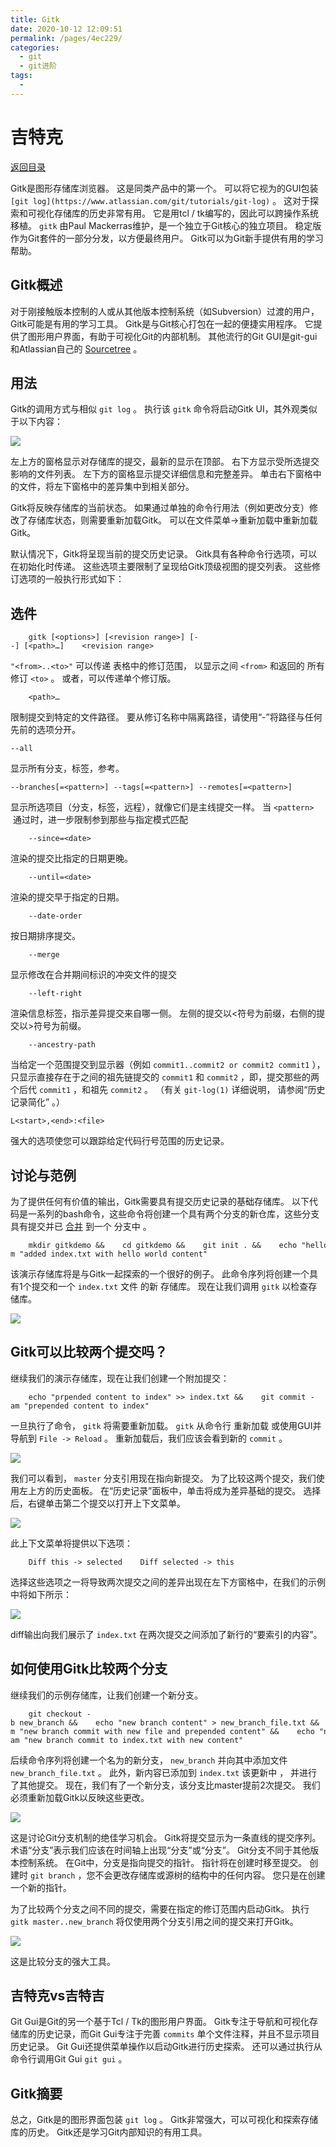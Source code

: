 ```yaml
---
title: Gitk
date: 2020-10-12 12:09:51
permalink: /pages/4ec229/
categories:
  - git
  - git进阶
tags:
  - 
---
```

# 吉特克

[返回目录](https://www.atlassian.com/git/tutorials)

Gitk是图形存储库浏览器。 这是同类产品中的第一个。 可以将它视为的GUI包装 `[git log](https://www.atlassian.com/git/tutorials/git-log)` 。 这对于探索和可视化存储库的历史非常有用。 它是用tcl / tk编写的，因此可以跨操作系统移植。 `gitk` 由Paul Mackerras维护，是一个独立于Git核心的独立项目。 稳定版作为Git套件的一部分分发，以方便最终用户。 Gitk可以为Git新手提供有用的学习帮助。

## Gitk概述

对于刚接触版本控制的人或从其他版本控制系统（如Subversion）过渡的用户，Gitk可能是有用的学习工具。 Gitk是与Git核心打包在一起的便捷实用程序。 它提供了图形用户界面，有助于可视化Git的内部机制。 其他流行的Git GUI是git\-gui和Atlassian自己的 [Sourcetree](http://www.sourcetreeapp.com/) 。

## 用法

Gitk的调用方式与相似 `git log` 。 执行该 `gitk` 命令将启动Gitk UI，其外观类似于以下内容：

![](https://wac-cdn.atlassian.com/dam/jcr:a9bd0f27-7144-4563-85dd-2ac1d56af0b4/initial.png?cdnVersion=1084)

左上方的窗格显示对存储库的提交，最新的显示在顶部。 右下方显示受所选提交影响的文件列表。 左下方的窗格显示提交详细信息和完整差异。 单击右下窗格中的文件，将左下窗格中的差异集中到相关部分。

Gitk将反映存储库的当前状态。 如果通过单独的命令行用法（例如更改分支）修改了存储库状态，则需要重新加载Gitk。 可以在文件菜单\->重新加载中重新加载Gitk。

默认情况下，Gitk将呈现当前的提交历史记录。 Gitk具有各种命令行选项，可以在初始化时传递。 这些选项主要限制了呈现给Gitk顶级视图的提交列表。 这些修订选项的一般执行形式如下：

## 选件

```
    gitk [<options>] [<revision range>] [--] [<path>…]    <revision range>
```

`"<from>..<to>"` 可以传递 表格中的修订范围， 以显示之间 `<from>` 和返回的 所有修订 `<to>` 。 或者，可以传递单个修订版。

```
    <path>…
```

限制提交到特定的文件路径。 要从修订名称中隔离路径，请使用“\-”将路径与任何先前的选项分开。

```
--all
```

显示所有分支，标签，参考。

```
--branches[=<pattern>] --tags[=<pattern>] --remotes[=<pattern>]
```

显示所选项目（分支，标签，远程），就像它们是主线提交一样。 当 `<pattern>`  通过时，进一步限制参到那些与指定模式匹配

```
    --since=<date>
```

渲染的提交比指定的日期更晚。

```
    --until=<date>
```

渲染的提交早于指定的日期。

```
    --date-order
```

按日期排序提交。

```
    --merge
```

显示修改在合并期间标识的冲突文件的提交

```
    --left-right
```

渲染信息标签，指示差异提交来自哪一侧。 左侧的提交以<符号为前缀，右侧的提交以>符号为前缀。

```
    --ancestry-path
```

当给定一个范围提交到显示器（例如 `commit1..commit2 or commit2 commit1` ），只显示直接存在于之间的祖先链提交的 `commit1` 和 `commit2` ，即，提交那些的两个后代 `commit1` ，和祖先 `commit2` 。 （有关 `git-log(1)` 详细说明， 请参阅“历史记录简化” 。）

```
L<start>,<end>:<file>
```

强大的选项使您可以跟踪给定代码行号范围的历史记录。

## 讨论与范例

为了提供任何有价值的输出，Gitk需要具有提交历史记录的基础存储库。 以下代码是一系列的bash命令，这些命令将创建一个具有两个分支的新仓库，这些分支具有提交并已 [合并](https://www.atlassian.com/git/tutorials/using-branches/git-merge) 到一个 分支中 。

```
    mkdir gitkdemo &&    cd gitkdemo &&    git init . &&    echo "hello world" > index.txt &&    git add index.txt &&    git commit -m "added index.txt with hello world content"
```

该演示存储库将是与Gitk一起探索的一个很好的例子。 此命令序列将创建一个具有1个提交和一个 `index.txt` 文件 的新 存储库。 现在让我们调用 `gitk` 以检查存储库。

![](https://wac-cdn.atlassian.com/dam/jcr:a2e9dbcf-78a4-473a-9536-781ba6b32c2a/first-commit.png?cdnVersion=1084)

## Gitk可以比较两个提交吗？

继续我们的演示存储库，现在让我们创建一个附加提交：

```
    echo "prpended content to index" >> index.txt &&    git commit -am "prepended content to index"
```

一旦执行了命令， `gitk` 将需要重新加载。 `gitk` 从命令行 重新加载 或使用GUI并导航到 `File -> Reload` 。 重新加载后，我们应该会看到新的 `commit` 。

![](https://wac-cdn.atlassian.com/dam/jcr:4e35bf18-2e16-41e2-a364-bdecbea42b43/next-commit.png?cdnVersion=1084)

我们可以看到， `master` 分支引用现在指向新提交。 为了比较这两个提交，我们使用左上方的历史面板。 在“历史记录”面板中，单击将成为差异基础的提交。 选择后，右键单击第二个提交以打开上下文菜单。

![](https://wac-cdn.atlassian.com/dam/jcr:9bc62cda-cd6d-473f-a984-0c122ef78393/commit-diff.png?cdnVersion=1084)

此上下文菜单将提供以下选项：

```
    Diff this -> selected    Diff selected -> this
```

选择这些选项之一将导致两次提交之间的差异出现在左下方窗格中，在我们的示例中将如下所示：

![](https://wac-cdn.atlassian.com/dam/jcr:2f861a4d-e966-4a15-9727-4baa1f906c42/diff-output.png?cdnVersion=1084)

diff输出向我们展示了 `index.txt` 在两次提交之间添加了新行的“要索引的内容”。

## 如何使用Gitk比较两个分支

继续我们的示例存储库，让我们创建一个新分支。

```
    git checkout -b new_branch &&    echo "new branch content" > new_branch_file.txt &&    git add new_branch_file.txt &&    git commit -m "new branch commit with new file and prepended content" &&    echo "new branch index update" >> index.txt &&    git commit -am "new branch commit to index.txt with new content"
```

后续命令序列将创建一个名为的新分支， `new_branch` 并向其中添加文件 `new_branch_file.txt` 。 此外，新内容已添加到 `index.txt` 该更新中 ， 并进行了其他提交。 现在，我们有了一个新分支，该分支比master提前2次提交。 我们必须重新加载Gitk以反映这些更改。

![](https://wac-cdn.atlassian.com/dam/jcr:bc3a3b91-faa3-4cb3-a0b3-62976ecc3f80/new-branch.png?cdnVersion=1084)

这是讨论Git分支机制的绝佳学习机会。 Gitk将提交显示为一条直线的提交序列。 术语“分支”表示我们应该在时间轴上出现“分支”或“分支”。 Git分支不同于其他版本控制系统。 在Git中，分支是指向提交的指针。 指针将在创建时移至提交。 创建时 `git branch` ，您不会更改存储库或源树的结构中的任何内容。 您只是在创建一个新的指针。

为了比较两个分支之间不同的提交，需要在指定的修订范围内启动Gitk。 执行 `gitk master..new_branch` 将仅使用两个分支引用之间的提交来打开Gitk。

![](https://wac-cdn.atlassian.com/dam/jcr:78065ec1-395e-45df-a8ec-9860221cfaae/branch-compare.png?cdnVersion=1084)

这是比较分支的强大工具。

## 吉特克vs吉特吉

Git Gui是Git的另一个基于Tcl / Tk的图形用户界面。 Gitk专注于导航和可视化存储库的历史记录，而Git Gui专注于完善 `commits` 单个文件注释，并且不显示项目历史记录。 Git Gui还提供菜单操作以启动Gitk进行历史探索。 还可以通过执行从命令行调用Git Gui `git gui` 。

## Gitk摘要

总之，Gitk是的图形界面包装 `git log` 。 Gitk非常强大，可以可视化和探索存储库的历史。 Gitk还是学习Git内部知识的有用工具。